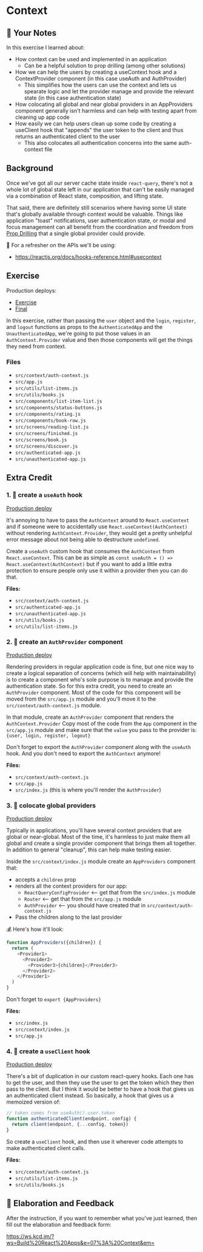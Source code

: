 # Context

## 📝 Your Notes

In this exercise I learned about:

- How context can be used and implemented in an application
  - Can be a helpful solution to prop drilling (among other solutions)
- How we can help the users by creating a useContext hook and a ContextProvider
  component (in this case useAuth and AuthProvider)
  - This simplifies how the users can use the context and lets us spearate logic
    and let the provider manage and provide the relevant state (in this case
    authentication state)
- How colocating all global and near global providers in an AppProviders
  component generally isn't harmless and can help with testing apart from
  cleaning up app code
- How easily we can help users clean up some code by creating a useClient hook
  that "appends" the user token to the client and thus returns an authenticated
  client to the user
  - This also colocates all authentication concerns into the same auth-context
    file

## Background

Once we've got all our server cache state inside `react-query`, there's not a
whole lot of global state left in our application that can't be easily managed
via a combination of React state, composition, and lifting state.

That said, there are definitely still scenarios where having some UI state
that's globally available through context would be valuable. Things like
application "toast" notifications, user authentication state, or modal and focus
management can all benefit from the coordination and freedom from
[Prop Drilling](https://kentcdodds.com/blog/prop-drilling) that a single global
provider could provide.

📜 For a refresher on the APIs we'll be using:

- https://reactjs.org/docs/hooks-reference.html#usecontext

## Exercise

Production deploys:

- [Exercise](https://exercises-07-context.bookshelf.lol/exercise)
- [Final](https://exercises-07-context.bookshelf.lol/)

In this exercise, rather than passing the `user` object and the `login`,
`register`, and `logout` functions as props to the `AuthenticatedApp` and the
`UnauthenticatedApp`, we're going to put those values in an
`AuthContext.Provider` value and then those components will get the things they
need from context.

### Files

- `src/context/auth-context.js`
- `src/app.js`
- `src/utils/list-items.js`
- `src/utils/books.js`
- `src/components/list-item-list.js`
- `src/components/status-buttons.js`
- `src/components/rating.js`
- `src/components/book-row.js`
- `src/screens/reading-list.js`
- `src/screens/finished.js`
- `src/screens/book.js`
- `src/screens/discover.js`
- `src/authenticated-app.js`
- `src/unauthenticated-app.js`

## Extra Credit

### 1. 💯 create a `useAuth` hook

[Production deploy](https://exercises-07-context.bookshelf.lol/extra-1)

It's annoying to have to pass the `AuthContext` around to `React.useContext` and
if someone were to accidentally use `React.useContext(AuthContext)` without
rendering `AuthContext.Provider`, they would get a pretty unhelpful error
message about not being able to destructure `undefined`.

Create a `useAuth` custom hook that consumes the `AuthContext` from
`React.useContext`. This can be as simple as
`const useAuth = () => React.useContext(AuthContext)` but if you want to add a
little extra protection to ensure people only use it within a provider then you
can do that.

**Files:**

- `src/context/auth-context.js`
- `src/authenticated-app.js`
- `src/unauthenticated-app.js`
- `src/utils/books.js`
- `src/utils/list-items.js`

### 2. 💯 create an `AuthProvider` component

[Production deploy](https://exercises-07-context.bookshelf.lol/extra-2)

Rendering providers in regular application code is fine, but one nice way to
create a logical separation of concerns (which will help with maintainability)
is to create a component who's sole purpose is to manage and provide the
authentication state. So for this extra credit, you need to create an
`AuthProvider` component. Most of the code for this component will be moved from
the `src/app.js` module and you'll move it to the `src/context/auth-context.js`
module.

In that module, create an `AuthProvider` component that renders the
`AuthContext.Provider` Copy most of the code from the `App` component in the
`src/app.js` module and make sure that the `value` you pass to the provider is:
`{user, login, register, logout}`

Don't forget to export the `AuthProvider` component along with the `useAuth`
hook. And you don't need to export the `AuthContext` anymore!

**Files:**

- `src/context/auth-context.js`
- `src/app.js`
- `src/index.js` (this is where you'll render the `AuthProvider`)

### 3. 💯 colocate global providers

[Production deploy](https://exercises-07-context.bookshelf.lol/extra-3)

Typically in applications, you'll have several context providers that are global
or near-global. Most of the time, it's harmless to just make them all global and
create a single provider component that brings them all together. In addition to
general "cleanup", this can help make testing easier.

Inside the `src/context/index.js` module create an `AppProviders` component
that:

- accepts a `children` prop
- renders all the context providers for our app:
  - `ReactQueryConfigProvider` <-- get that from the `src/index.js` module
  - `Router` <-- get that from the `src/app.js` module
  - `AuthProvider` <-- you should have created that in
    `src/context/auth-context.js`
- Pass the children along to the last provider

💰 Here's how it'll look:

```javascript
function AppProviders({children}) {
  return (
    <Provider1>
      <Provider2>
        <Provider3>{children}</Provider3>
      </Provider2>
    </Provider1>
  )
}
```

Don't forget to `export {AppProviders}`

**Files:**

- `src/index.js`
- `src/context/index.js`
- `src/app.js`

### 4. 💯 create a `useClient` hook

[Production deploy](https://exercises-07-context.bookshelf.lol/extra-4)

There's a bit of duplication in our custom react-query hooks. Each one has to
get the user, and then they use the user to get the token which they then pass
to the client. But I think it would be better to have a hook that gives us an
authenticated client instead. So basically, a hook that gives us a memoized
version of:

```javascript
// token comes from useAuth().user.token
function authenticatedClient(endpoint, config) {
  return client(endpoint, {...config, token})
}
```

So create a `useClient` hook, and then use it wherever code attempts to make
authenticated client calls.

**Files:**

- `src/context/auth-context.js`
- `src/utils/list-items.js`
- `src/utils/books.js`

## 🦉 Elaboration and Feedback

After the instruction, if you want to remember what you've just learned, then
fill out the elaboration and feedback form:

https://ws.kcd.im/?ws=Build%20React%20Apps&e=07%3A%20Context&em=
